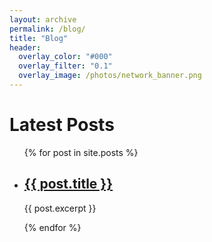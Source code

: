 ```yaml
---
layout: archive
permalink: /blog/
title: "Blog"
header:
  overlay_color: "#000"
  overlay_filter: "0.1"
  overlay_image: /photos/network_banner.png
---
```


<h1>Latest Posts</h1>

<ul>
  {% for post in site.posts %}
    <li>
      <h2><a href="{{ post.url }}">{{ post.title }}</a></h2>
      <p>{{ post.excerpt }}</p>
    </li>
  {% endfor %}
</ul>
